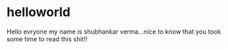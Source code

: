 # helloworld
Hello evryone my name is shubhankar verma...nice to know that you took 
some time to read this shit!!
